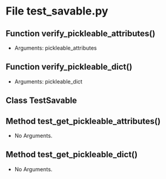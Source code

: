 # File test_savable.py

## Function verify_pickleable_attributes()

- Arguments: pickleable_attributes

## Function verify_pickleable_dict()

- Arguments: pickleable_dict

## Class TestSavable

## Method test_get_pickleable_attributes()

- No Arguments.

## Method test_get_pickleable_dict()

- No Arguments.
